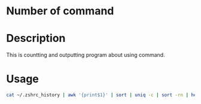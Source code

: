 Number of command
===

# Description
This is countting and outputting program about using command.  

# Usage
``` zsh
cat ~/.zshrc_history | awk '{print$1}' | sort | uniq -c | sort -rn | head -3
```
